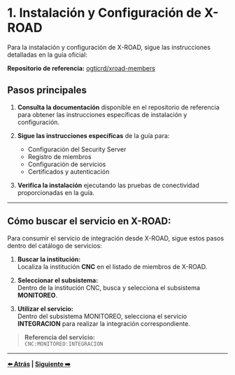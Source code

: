 # 1. Instalación y Configuración de X-ROAD

Para la instalación y configuración de X-ROAD, sigue las instrucciones detalladas en la guía oficial:

**Repositorio de referencia:** [ogticrd/xroad-members](https://github.com/ogticrd/xroad-members)


## Pasos principales

1. **Consulta la documentación** disponible en el repositorio de referencia para obtener las instrucciones específicas de instalación y configuración.

2. **Sigue las instrucciones específicas** de la guía para:
   - Configuración del Security Server
   - Registro de miembros
   - Configuración de servicios
   - Certificados y autenticación

3. **Verifica la instalación** ejecutando las pruebas de conectividad proporcionadas en la guía.

---

## Cómo buscar el servicio en X-ROAD:

Para consumir el servicio de integración desde X-ROAD, sigue estos pasos dentro del catálogo de servicios:

1. **Buscar la institución:**  
   Localiza la institución **CNC** en el listado de miembros de X-ROAD.

2. **Seleccionar el subsistema:**  
   Dentro de la institución CNC, busca y selecciona el subsistema **MONITOREO**.

3. **Utilizar el servicio:**  
   Dentro del subsistema MONITOREO, selecciona el servicio **INTEGRACION** para realizar la integración correspondiente.

> **Referencia del servicio:**  
> `CNC:MONITOREO:INTEGRACION`

---

**[⬅️ Atrás](README.md) | [Siguiente ➡️](02-comunicar-burocracia-cero.md)**
